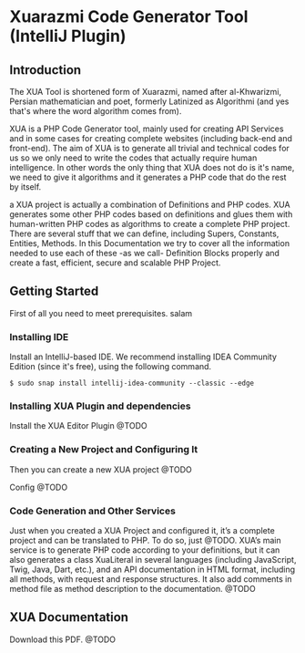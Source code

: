 # Xuarazmi Code Generator Tool (IntelliJ Plugin)
## Introduction
The XUA Tool is shortened form of Xuarazmi, named after al-Khwarizmi, Persian mathematician and poet, formerly Latinized as Algorithmi (and yes that's where the word algorithm comes from).

XUA is a PHP Code Generator tool, mainly used for creating API Services and in some cases for creating complete websites (including back-end and front-end). The aim of XUA is to generate all trivial and technical codes for us so we only need to write the codes that actually require human intelligence. In other words the only thing that XUA does not do is it's name, we need to give it algorithms and it generates a PHP code that do the rest by itself.

a XUA project is actually a combination of Definitions and PHP codes. XUA generates some other PHP codes based on definitions and glues them with human-written PHP codes as algorithms to create a complete PHP project. There are several stuff that we can define, including Supers, Constants, Entities, Methods. In this Documentation we try to cover all the information needed to use each of these -as we call- Definition Blocks properly and create a fast, efficient, secure and scalable PHP Project.


## Getting Started
First of all you need to meet prerequisites. salam

### Installing IDE
Install an IntelliJ-based IDE. We recommend installing IDEA Community Edition (since it's free), using the following command.

```
$ sudo snap install intellij-idea-community --classic --edge
```

### Installing XUA Plugin and dependencies
Install the XUA Editor Plugin @TODO

### Creating a New Project and Configuring It
Then you can create a new XUA project @TODO

Config @TODO

### Code Generation and Other Services
Just when you created a XUA Project and configured it, it’s a complete project and can be translated to PHP. To do so, just @TODO. XUA’s main service is to generate PHP code according to your definitions, but it can also generates a class XuaLiteral in several languages (including JavaScript, Twig, Java, Dart, etc.), and an API documentation in HTML format, including all methods, with request and response structures. It also add comments in method file as method description to the documentation. @TODO

## XUA Documentation

Download this PDF. @TODO
